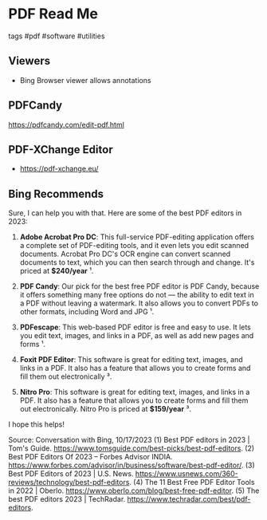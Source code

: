 # PDF Read Me

tags #pdf #software #utilities

## Viewers

* Bing Browser viewer allows annotations


## PDFCandy

https://pdfcandy.com/edit-pdf.html


## PDF-XChange Editor

* https://pdf-xchange.eu/


## Bing Recommends
Sure, I can help you with that. Here are some of the best PDF editors in 2023:

1. **Adobe Acrobat Pro DC**: This full-service PDF-editing application offers a complete set of PDF-editing tools, and it even lets you edit scanned documents. Acrobat Pro DC's OCR engine can convert scanned documents to text, which you can then search through and change. It's priced at **$240/year** ¹.

2. **PDF Candy**: Our pick for the best free PDF editor is PDF Candy, because it offers something many free options do not — the ability to edit text in a PDF without leaving a watermark. It also allows you to convert PDFs to other formats, including Word and JPG ¹.

3. **PDFescape**: This web-based PDF editor is free and easy to use. It lets you edit text, images, and links in a PDF, as well as add new pages and forms ¹.

4. **Foxit PDF Editor**: This software is great for editing text, images, and links in a PDF. It also has a feature that allows you to create forms and fill them out electronically ³.

5. **Nitro Pro**: This software is great for editing text, images, and links in a PDF. It also has a feature that allows you to create forms and fill them out electronically. Nitro Pro is priced at **$159/year** ³.

I hope this helps!

Source: Conversation with Bing, 10/17/2023
(1) Best PDF editors in 2023 | Tom's Guide. https://www.tomsguide.com/best-picks/best-pdf-editors.
(2) Best PDF Editors Of 2023 – Forbes Advisor INDIA. https://www.forbes.com/advisor/in/business/software/best-pdf-editor/.
(3) Best PDF Editors of 2023 | U.S. News. https://www.usnews.com/360-reviews/technology/best-pdf-editors.
(4) The 11 Best Free PDF Editor Tools in 2022 | Oberlo. https://www.oberlo.com/blog/best-free-pdf-editor.
(5) The best PDF editors 2023 | TechRadar. https://www.techradar.com/best/pdf-editors.

